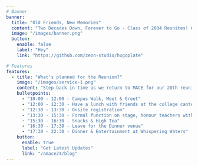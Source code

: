 ```yaml
---
# Banner
banner:
  title: "Old Friends, New Memories"
  content: "Two Decades Down, Forever to Go - Class of 2004 Reunites! Can you believe it's been 20 years? Neither can our wrinkles!"
  image: "/images/banner.png"
  button:
    enable: false
    label: "Hey"
    link: "https://github.com/zeon-studio/hugoplate"

# Features
features:
  - title: "What's planned for the Reunion?"
    image: "/images/service-1.png"
    content: "Step back in time as we return to MACE for our 20th reunion! The afternoon kicks off with a meet and greet on campus, where you can reconnect with old friends and professors over light bites and drinks. We'll honour our favorite faculty members who made our college experience so memorable. Then, it's off to [Resort Name] for a lively evening of music and a delicious dinner. Catch up with classmates, share stories from the last 20 years, and make new memories. This is sure to be a reunion weekend you won't want to miss!"
    bulletpoints:
      - "10:00 - 12:00 - Campus Walk, Meet & Greet"
      - "12:00 - 12:30 - Have a lunch with friends at the college canteen!"
      - "12:30 - 13:30 - Onsite registration"
      - "13:30 - 15:30 - Formal function on stage, honour teachers with memento"
      - "15:30 - 16:30 - Snacks & High Tea"
      - "16:30 - 17:30 - Leave for the Dinner venue"
      - "17:30 - 22:30 - Dinner & Entertainment at Whispering Waters"
    button:
      enable: true
      label: "Get Latest Updates"
      link: "/amace24/blog"
---
```

